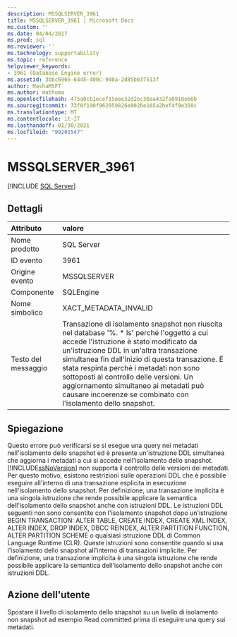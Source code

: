 ```yaml
---
description: MSSQLSERVER_3961
title: MSSQLSERVER_3961 | Microsoft Docs
ms.custom: ''
ms.date: 04/04/2017
ms.prod: sql
ms.reviewer: ''
ms.technology: supportability
ms.topic: reference
helpviewer_keywords:
- 3961 (Database Engine error)
ms.assetid: 3bbc6965-6445-400c-940a-2d85b037513f
author: MashaMSFT
ms.author: mathoma
ms.openlocfilehash: 475a0cb1ecef15eee32d2ec30aa432fa0918e60b
ms.sourcegitcommit: 33f0f190f962059826e002be165a2bef4f9e350c
ms.translationtype: MT
ms.contentlocale: it-IT
ms.lasthandoff: 01/30/2021
ms.locfileid: "99201547"
---
```

# <a name="mssqlserver_3961"></a>MSSQLSERVER_3961
 [!INCLUDE [SQL Server](../../includes/applies-to-version/sqlserver.md)]
  
## <a name="details"></a>Dettagli  
  
| Attributo | valore |  
| :-------- | :---- |  
|Nome prodotto|SQL Server|  
|ID evento|3961|  
|Origine evento|MSSQLSERVER|  
|Componente|SQLEngine|  
|Nome simbolico|XACT_METADATA_INVALID|  
|Testo del messaggio|Transazione di isolamento snapshot non riuscita nel database '%. * ls' perché l'oggetto a cui accede l'istruzione è stato modificato da un'istruzione DDL in un'altra transazione simultanea fin dall'inizio di questa transazione.  È stata respinta perché i metadati non sono sottoposti al controllo delle versioni. Un aggiornamento simultaneo ai metadati può causare incoerenze se combinato con l'isolamento dello snapshot.|  
  
## <a name="explanation"></a>Spiegazione  
Questo errore può verificarsi se si esegue una query nei metadati nell'isolamento dello snapshot ed è presente un'istruzione DDL simultanea che aggiorna i metadati a cui si accede nell'isolamento dello snapshot. [!INCLUDE[ssNoVersion](../../includes/ssnoversion-md.md)] non supporta il controllo delle versioni dei metadati. Per questo motivo, esistono restrizioni sulle operazioni DDL che è possibile eseguire all'interno di una transazione esplicita in esecuzione nell'isolamento dello snapshot. Per definizione, una transazione implicita è una singola istruzione che rende possibile applicare la semantica dell'isolamento dello snapshot anche con istruzioni DDL. Le istruzioni DDL seguenti non sono consentite con l'isolamento snapshot dopo un'istruzione BEGIN TRANSACTION: ALTER TABLE, CREATE INDEX, CREATE XML INDEX, ALTER INDEX, DROP INDEX, DBCC REINDEX, ALTER PARTITION FUNCTION, ALTER PARTITION SCHEME o qualsiasi istruzione DDL di Common Language Runtime (CLR). Queste istruzioni sono consentite quando si usa l'isolamento dello snapshot all'interno di transazioni implicite. Per definizione, una transazione implicita è una singola istruzione che rende possibile applicare la semantica dell'isolamento dello snapshot anche con istruzioni DDL.  
  
## <a name="user-action"></a>Azione dell'utente  
Spostare il livello di isolamento dello snapshot su un livello di isolamento non snapshot ad esempio Read committed prima di eseguire una query sui metadati.  
  
